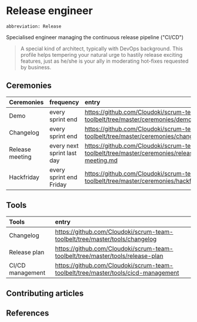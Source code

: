 # Release engineer
`abbreviation: Release`

Specialised engineer managing the continuous release pipeline ("CI/CD")

> A special kind of architect, typically with DevOps background. This profile helps tempering your natural urge to hastily release exciting features, just as he/she is your ally in moderating hot-fixes requested by business.

## Ceremonies

Ceremonies | frequency | entry
:---|:---|:---
Demo | every sprint end | https://github.com/Cloudoki/scrum-team-toolbelt/tree/master/ceremonies/demo.md
Changelog | every sprint end | https://github.com/Cloudoki/scrum-team-toolbelt/tree/master/ceremonies/changelog.md
Release meeting | every next sprint last day |https://github.com/Cloudoki/scrum-team-toolbelt/tree/master/ceremonies/release-meeting.md
Hackfriday | every sprint end Friday | https://github.com/Cloudoki/scrum-team-toolbelt/tree/master/ceremonies/hackfriday.md

## Tools

Tools | entry
:---|:---|
Changelog | https://github.com/Cloudoki/scrum-team-toolbelt/tree/master/tools/changelog
Release plan | https://github.com/Cloudoki/scrum-team-toolbelt/tree/master/tools/release-plan
CI/CD management | https://github.com/Cloudoki/scrum-team-toolbelt/tree/master/tools/cicd-management

## Contributing articles

## References
